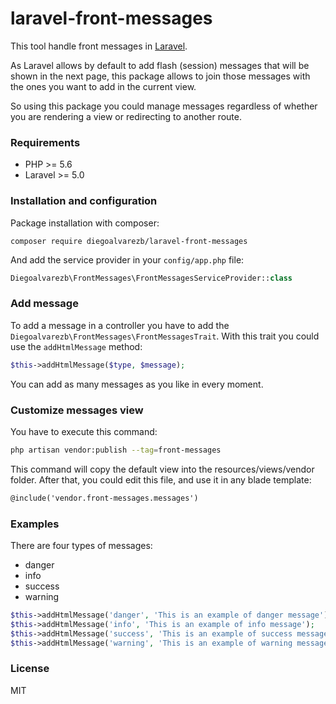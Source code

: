 # laravel-front-messages

This tool handle front messages in [Laravel](https://laravel.com/).

As Laravel allows by default to add flash (session) messages that will be shown in the next page, this package allows to join those messages with the ones you want to add in the current view.

So using this package you could manage messages regardless of whether you are rendering a view or redirecting to another route.

### Requirements

- PHP >= 5.6
- Laravel >= 5.0

### Installation and configuration

Package installation with composer:
```
composer require diegoalvarezb/laravel-front-messages
```

And add the service provider in your `config/app.php` file:
```php
Diegoalvarezb\FrontMessages\FrontMessagesServiceProvider::class
```

### Add message

To add a message in a controller you have to add the `Diegoalvarezb\FrontMessages\FrontMessagesTrait`. With this trait you could use the `addHtmlMessage` method:

```php
$this->addHtmlMessage($type, $message);
```

You can add as many messages as you like in every moment.

### Customize messages view

You have to execute this command:
```sh
php artisan vendor:publish --tag=front-messages
```

This command will copy the default view into the resources/views/vendor folder. After that, you could edit this file, and use it in any blade template:

```html
@include('vendor.front-messages.messages')
```

### Examples

There are four types of messages:
- danger
- info
- success
- warning

```php
$this->addHtmlMessage('danger', 'This is an example of danger message');
$this->addHtmlMessage('info', 'This is an example of info message');
$this->addHtmlMessage('success', 'This is an example of success message');
$this->addHtmlMessage('warning', 'This is an example of warning message');
```

### License

MIT

